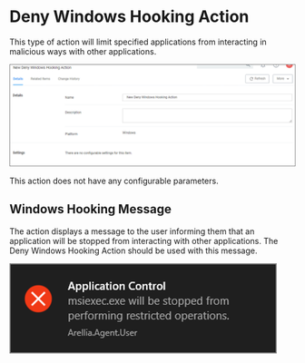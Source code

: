 [title]: # (Deny Windows Hooking)
[tags]: # (action)
[priority]: # (3)
# Deny Windows Hooking Action

This type of action will limit specified applications from interacting in malicious ways with other applications.

![Deny Windows Hooking Action Details](images/deny-win.png "Deny Windows Hooking Action Details")

This action does not have any configurable parameters.

## Windows Hooking Message

The action displays a message to the user informing them that an application will be stopped from interacting with other applications. The Deny Windows Hooking Action should be used with this message.

![Default Windows Hooking Message](images/win-hook.png "Default Windows Hooking Message")
